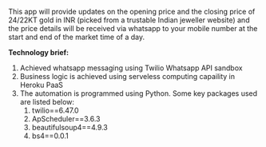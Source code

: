 This app will provide updates on the opening price and the closing price of 24/22KT gold in INR (picked from a trustable Indian jeweller website) and the price details will be received via whatsapp to your mobile number at the start and end of the market time of a day. 

**Technology brief:**
1. Achieved whatsapp messaging using Twilio Whatsapp API sandbox
2. Business logic is achieved using serveless computing capaility in Heroku PaaS
3. The automation is programmed using Python. Some key packages used are listed below: 
     1. twilio==6.47.0
     2. ApScheduler==3.6.3
     3. beautifulsoup4==4.9.3
     4. bs4==0.0.1
